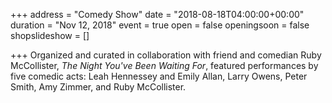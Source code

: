 +++
address = "Comedy Show"
date = "2018-08-18T04:00:00+00:00"
duration = "Nov 12, 2018"
event = true
open = false
openingsoon = false
shopslideshow = []

+++
Organized and curated in collaboration with friend and comedian Ruby McCollister, _The Night You've Been Waiting For_, featured performances by five comedic acts: Leah Hennessey and Emily Allan, Larry Owens, Peter Smith, Amy Zimmer, and Ruby McCollister.